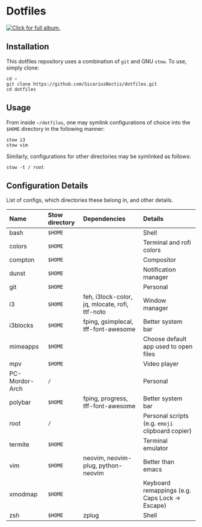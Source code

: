 # Dotfiles

[![Click for full album.](https://i.imgur.com/tJlW7l1.gif)](https://imgur.com/a/W5QwA)

<!-- [[![Click for full album.](https://i.imgur.com/0DqKJaD.mp4)](https://imgur.com/a/W5QwA) -->
<!-- [Full album.](https://imgur.com/a/W5QwA) -->

## Installation

This dotfiles repository uses a combination of `git` and GNU `stow`. To use, simply clone:

    cd ~
    git clone https://github.com/SicariusNoctis/dotfiles.git
    cd dotfiles

## Usage

From inside `~/dotfiles`, one may symlink configurations of choice into the `$HOME` directory in the following manner:

    stow i3
    stow vim

Similarly, configurations for other directories may be symlinked as follows:

    stow -t / root

## Configuration Details

List of configs, which directories these belong in, and other details.

| Name           | Stow directory | Dependencies                                   | Details                                          |
| :------------- | :------------- | :--------------------------------------------- | :----------------------------------------------- |
| bash           | `$HOME`        |                                                | Shell                                            |
| colors         | `$HOME`        |                                                | Terminal and rofi colors                         |
| compton        | `$HOME`        |                                                | Compositor                                       |
| dunst          | `$HOME`        |                                                | Notification manager                             |
| git            | `$HOME`        |                                                | Personal                                         |
| i3             | `$HOME`        | feh, i3lock-color, jq, mlocate, rofi, ttf-noto | Window manager                                   |
| i3blocks       | `$HOME`        | fping, gsimplecal, tff-font-awesome            | Better system bar                                |
| mimeapps       | `$HOME`        |                                                | Choose default app used to open files            |
| mpv            | `$HOME`        |                                                | Video player                                     |
| PC-Mordor-Arch | `/`            |                                                | Personal                                         |
| polybar        | `$HOME`        | fping, progress, tff-font-awesome              | Better system bar                                |
| root           | `/`            |                                                | Personal scripts (e.g. `emoji` clipboard copier) |
| termite        | `$HOME`        |                                                | Terminal emulator                                |
| vim            | `$HOME`        | neovim, neovim-plug, python-neovim             | Better than emacs                                |
| xmodmap        | `$HOME`        |                                                | Keyboard remappings (e.g. Caps Lock -> Escape)   |
| zsh            | `$HOME`        | zplug                                          | Shell                                            |


